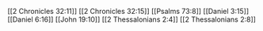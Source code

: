[[2 Chronicles 32:11]]
[[2 Chronicles 32:15]]
[[Psalms 73:8]]
[[Daniel 3:15]]
[[Daniel 6:16]]
[[John 19:10]]
[[2 Thessalonians 2:4]]
[[2 Thessalonians 2:8]]
